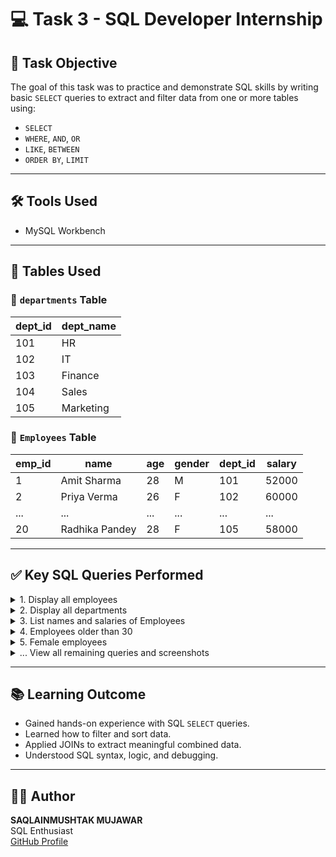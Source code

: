 # 💻 Task 3 - SQL Developer Internship

## 📌 Task Objective

The goal of this task was to practice and demonstrate SQL skills by writing basic `SELECT` queries to extract and filter data from one or more tables using:

- `SELECT`
- `WHERE`, `AND`, `OR`
- `LIKE`, `BETWEEN`
- `ORDER BY`, `LIMIT`

---

## 🛠 Tools Used

- MySQL Workbench  
---

## 🧾 Tables Used

### 🔹 `departments` Table

| dept_id | dept_name  |
|---------|------------|
| 101     | HR         |
| 102     | IT         |
| 103     | Finance    |
| 104     | Sales      |
| 105     | Marketing  |

### 🔹 `Employees` Table

| emp_id | name            | age | gender | dept_id | salary |
|--------|-----------------|-----|--------|----------------|--------|
| 1      | Amit Sharma     | 28  | M      | 101            | 52000  |
| 2      | Priya Verma     | 26  | F      | 102            | 60000  |
| ...    | ...             | ... | ...    | ...            | ...    |
| 20     | Radhika Pandey  | 28  | F      | 105            | 58000  |

---

## ✅ Key SQL Queries Performed

<details>
<summary>1. Display all employees</summary>

```sql
SELECT * FROM Employees;
```
📸 Output: <img width="629" height="473" alt="image" src="https://github.com/user-attachments/assets/6a29a287-1f1b-4598-bd8b-0eb3729a03b0" />

</details>

<details>
<summary>2. Display all departments</summary>

```sql
SELECT * FROM departments;
```
📸 Output: 
<img width="285" height="239" alt="image" src="https://github.com/user-attachments/assets/31491c65-03cc-430c-b401-40eb10ed54e6" />

</details>

<details>
<summary>3. List names and salaries of Employees</summary>

```sql
SELECT name, salary FROM Employees;
```
📸 Output: 
<img width="288" height="525" alt="image" src="https://github.com/user-attachments/assets/85dc0939-d546-4175-b00d-0f19c697051b" />

</details>

<details>
<summary>4. Employees older than 30</summary>

```sql
SELECT * FROM Employees WHERE age > 30;
```
📸 Output: 
<img width="295" height="270" alt="image" src="https://github.com/user-attachments/assets/22aa1137-898a-4ae3-a00b-a7cd22f29be4" />
</details>


<details>
<summary>5. Female employees</summary>

```sql
SELECT * FROM Employees WHERE gender = 'F';
```
📸 Output: 
<img width="579" height="356" alt="image" src="https://github.com/user-attachments/assets/b1b7e33a-f167-4c13-a288-67ced4f459bd" />

</details>

<details>
<summary>... View all remaining queries and screenshots</summary>

🔗 See all 20 queries in [Task3.sql](SQL/Task3.sql)  
📁 View outputs in [screenshots/](Screenshots/)

</details>

---

## 📚 Learning Outcome

- Gained hands-on experience with SQL `SELECT` queries.
- Learned how to filter and sort data.
- Applied JOINs to extract meaningful combined data.
- Understood SQL syntax, logic, and debugging.

---

## 🧑‍💻 Author

**SAQLAINMUSHTAK MUJAWAR**  
SQL Enthusiast  
[GitHub Profile](https://github.com/Saqlain9459)
